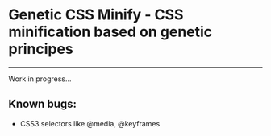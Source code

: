 # Genetic CSS Minify - CSS minification based on genetic principes

***

Work in progress...


## Known bugs:

- CSS3 selectors like @media, @keyframes
